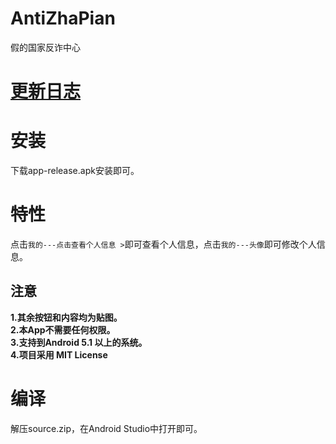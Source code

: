# AntiZhaPian
假的国家反诈中心  
# [更新日志](https://github.com/XJP-GIT/AntiZhaPian/blob/main/CHANGELOG.md)

# 安装
下载app-release.apk安装即可。    
# 特性  
点击```我的---点击查看个人信息 >```即可查看个人信息，点击```我的---头像```即可修改个人信息。    
## 注意
**1.其余按钮和内容均为贴图。**  
**2.本App不需要任何权限。**  
**3.支持到Android 5.1 以上的系统。**  
**4.项目采用 MIT License**

# 编译
解压source.zip，在Android Studio中打开即可。
